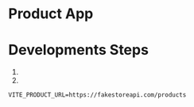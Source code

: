 # Product App


# Developments Steps

1. 
2.

```
VITE_PRODUCT_URL=https://fakestoreapi.com/products
```